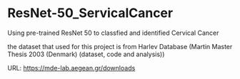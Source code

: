 # ResNet-50_ServicalCancer
Using pre-trained ResNet 50 to classfied and identified Cervical Cancer

the dataset that used for this project is from Harlev Database (Martin Master Thesis 2003 (Denmark) (dataset, code and analysis))

URL: https://mde-lab.aegean.gr/downloads
